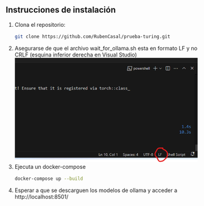 ## **Instrucciones de instalación**

1. Clona el repositorio:
   ```bash
   git clone https://github.com/RubenCasal/prueba-turing.git
   ```
2. Asegurarse de que el archivo wait_for_ollama.sh esta en formato LF y no CRLF (esquina inferior derecha en Visual Studio)
   ![formato lf ](/formato_sh.png)
3. Ejecuta un docker-compose
     ```bash
   docker-compose up --build
   ```
4. Esperar a que se descarguen los modelos de ollama y acceder a http://localhost:8501/
